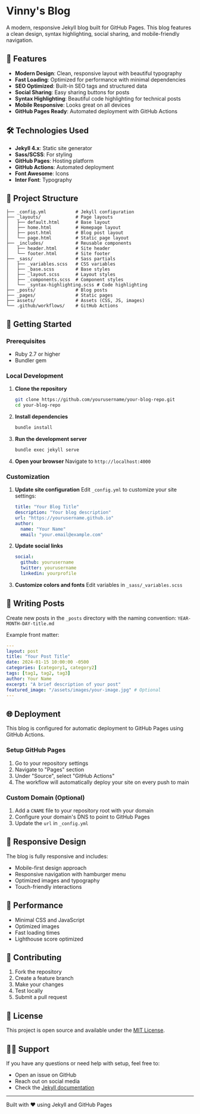 # Vinny's Blog

A modern, responsive Jekyll blog built for GitHub Pages. This blog features a clean design, syntax highlighting, social sharing, and mobile-friendly navigation.

## 🚀 Features

- **Modern Design**: Clean, responsive layout with beautiful typography
- **Fast Loading**: Optimized for performance with minimal dependencies
- **SEO Optimized**: Built-in SEO tags and structured data
- **Social Sharing**: Easy sharing buttons for posts
- **Syntax Highlighting**: Beautiful code highlighting for technical posts
- **Mobile Responsive**: Looks great on all devices
- **GitHub Pages Ready**: Automated deployment with GitHub Actions

## 🛠️ Technologies Used

- **Jekyll 4.x**: Static site generator
- **Sass/SCSS**: For styling
- **GitHub Pages**: Hosting platform
- **GitHub Actions**: Automated deployment
- **Font Awesome**: Icons
- **Inter Font**: Typography

## 📁 Project Structure

```
├── _config.yml           # Jekyll configuration
├── _layouts/             # Page layouts
│   ├── default.html      # Base layout
│   ├── home.html         # Homepage layout
│   ├── post.html         # Blog post layout
│   └── page.html         # Static page layout
├── _includes/            # Reusable components
│   ├── header.html       # Site header
│   └── footer.html       # Site footer
├── _sass/                # Sass partials
│   ├── _variables.scss   # CSS variables
│   ├── _base.scss        # Base styles
│   ├── _layout.scss      # Layout styles
│   ├── _components.scss  # Component styles
│   └── _syntax-highlighting.scss # Code highlighting
├── _posts/               # Blog posts
├── _pages/               # Static pages
├── assets/               # Assets (CSS, JS, images)
└── .github/workflows/    # GitHub Actions
```

## 🚀 Getting Started

### Prerequisites

- Ruby 2.7 or higher
- Bundler gem

### Local Development

1. **Clone the repository**
   ```bash
   git clone https://github.com/yourusername/your-blog-repo.git
   cd your-blog-repo
   ```

2. **Install dependencies**
   ```bash
   bundle install
   ```

3. **Run the development server**
   ```bash
   bundle exec jekyll serve
   ```

4. **Open your browser**
   Navigate to `http://localhost:4000`

### Customization

1. **Update site configuration**
   Edit `_config.yml` to customize your site settings:
   ```yaml
   title: "Your Blog Title"
   description: "Your blog description"
   url: "https://yourusername.github.io"
   author:
     name: "Your Name"
     email: "your.email@example.com"
   ```

2. **Update social links**
   ```yaml
   social:
     github: yourusername
     twitter: yourusername
     linkedin: yourprofile
   ```

3. **Customize colors and fonts**
   Edit variables in `_sass/_variables.scss`

## 📝 Writing Posts

Create new posts in the `_posts` directory with the naming convention:
`YEAR-MONTH-DAY-title.md`

Example front matter:
```yaml
---
layout: post
title: "Your Post Title"
date: 2024-01-15 10:00:00 -0500
categories: [category1, category2]
tags: [tag1, tag2, tag3]
author: Your Name
excerpt: "A brief description of your post"
featured_image: "/assets/images/your-image.jpg" # Optional
---
```

## 🌐 Deployment

This blog is configured for automatic deployment to GitHub Pages using GitHub Actions.

### Setup GitHub Pages

1. Go to your repository settings
2. Navigate to "Pages" section
3. Under "Source", select "GitHub Actions"
4. The workflow will automatically deploy your site on every push to main

### Custom Domain (Optional)

1. Add a `CNAME` file to your repository root with your domain
2. Configure your domain's DNS to point to GitHub Pages
3. Update the `url` in `_config.yml`

## 📱 Responsive Design

The blog is fully responsive and includes:
- Mobile-first design approach
- Responsive navigation with hamburger menu
- Optimized images and typography
- Touch-friendly interactions

## 🔧 Performance

- Minimal CSS and JavaScript
- Optimized images
- Fast loading times
- Lighthouse score optimized

## 🤝 Contributing

1. Fork the repository
2. Create a feature branch
3. Make your changes
4. Test locally
5. Submit a pull request

## 📄 License

This project is open source and available under the [MIT License](LICENSE).

## 🙋‍♂️ Support

If you have any questions or need help with setup, feel free to:
- Open an issue on GitHub
- Reach out on social media
- Check the [Jekyll documentation](https://jekyllrb.com/docs/)

---

Built with ❤️ using Jekyll and GitHub Pages